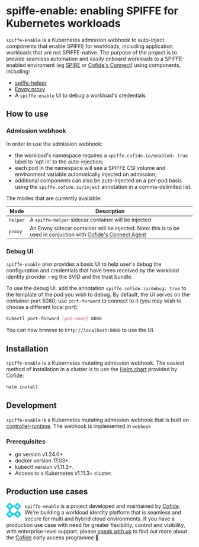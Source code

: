 # spiffe-enable: enabling SPIFFE for Kubernetes workloads

`spiffe-enable` is a Kubernetes admission webhook to auto-inject components that enable SPIFFE for workloads, including application workloads that are not SPIFFE-native. The purpose of the project is to provide seamless automation and easily onboard workloads to a SPIFFE-enabled enviroment (eg [SPIRE](https://github.com/spiffe/spire) or [Cofide's Connect](#production-use-cases)) using components, including:

- [spiffe-helper](https://github.com/spiffe/spiffe-helper)
- [Envoy proxy](https://github.com/envoyproxy/envoy)
- A `spiffe-enable` UI to debug a workload's credentials

## How to use

### Admission webhook

In order to use the admission webhook:

- the workload's namespace requires a `spiffe.cofide.io/enabled: true` label to 'opt in' to the auto-injection;
- each pod in the namespace will see a SPIFFE CSI volume and environment variable automatically injected on admission;
- additional components can also be auto-injected on a per-pod basis using the `spiffe.cofide.io/inject` annotation in a comma-delimited list.

The modes that are currently available:

|  Mode     | Description |
| --------- | ----------- |
| `helper`  | A `spiffe-helper` sidecar container will be injected |
| `proxy`   | An Envoy sidecar container will be injected. Note: this is to be used in conjuction with [Cofide's Connect Agent](#production-use-cases) |

### Debug UI

`spiffe-enable` also provides a basic UI to help user's debug the configuration and credentials that have been received by the workload identity provider - eg the SVID and the trust bundle. 

To use the debug UI. add the annotation `spiffe.cofide.io/debug: true` to the template of the pod you wish to debug. By default, the UI serves on the container port 8080; use `port-forward` to connect to it (you may wish to choose a different local port):

```sh
kubectl port-forward [pod-name] 8080 
```

You can now browse to `http://localhost:8080` to use the UI.

## Installation

`spiffe-enable` is a Kubernetes mutating admission webhook. The easiest method of installation in a cluster is to use the [Helm chart](https://github.com/cofide/helm-charts) provided by Cofide:

```sh
helm install
```

## Development

`spiffe-enable` is a Kubernetes mutating admission webhook that is built on [controller-runtime](https://github.com/kubernetes-sigs/controller-runtime).
The webhook is implemented in `webhook`

### Prerequisites

- go version v1.24.0+
- docker version 17.03+.
- kubectl version v1.11.3+.
- Access to a Kubernetes v1.11.3+ cluster.

## Production use cases

<div style="float: left; margin-right: 10px;">
    <a href="https://www.cofide.io">
        <img src="docs/img/cofide-colour-blue.svg" width="40" alt="Cofide">
    </a>
</div>

`spiffe-enable` is a project developed and maintained by [Cofide](https://www.cofide.io). We're building a workload identity platform that is seamless and secure for multi and hybrid cloud environments. If you have a production use case with need for greater flexibility, control and visibility, with enterprise-level support, please [speak with us](mailto:hello@cofide.io) to find out more about the [Cofide](https://www.cofide.io) early access programme 👀.

